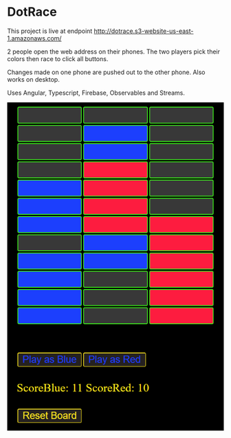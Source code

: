 # DotRace

This project is live at endpoint http://dotrace.s3-website-us-east-1.amazonaws.com/

2 people open the web address on their phones. The two players pick their colors then race to click all buttons.

Changes made on one phone are pushed out to the other phone. Also works on desktop.

Uses Angular, Typescript, Firebase, Observables and Streams.

![](screenshot/screenshot.png)
